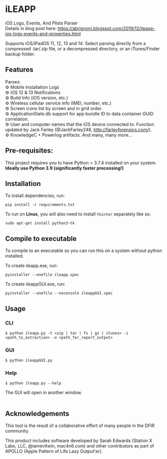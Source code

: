 # iLEAPP
iOS Logs, Events, And Plists Parser  
Details in blog post here: https://abrignoni.blogspot.com/2019/12/ileapp-ios-logs-events-and-properties.html

Supports iOS/iPadOS 11, 12, 13 and 14.
Select parsing directly from a compressed .tar/.zip file, or a decompressed directory, or an iTunes/Finder backup folder.

## Features

Parses:  
&#9881; Mobile Installation Logs  
&#9881; iOS 12 & 13 Notifications  
&#9881; Build Info (iOS version, etc.)  
&#9881; Wireless cellular service info (IMEI, number, etc.)  
&#9881; Screen icons list by screen and in grid order.  
&#9881; ApplicationState.db support for app bundle ID to data container GUID correlation.   
&#9881; User and computer names that the iOS device connected to. Function updated by Jack Farley (@JackFarley248, http://farleyforensics.com/).  
&#9881; KnowledgeC + Powerlog artifacts.
And many, many more...


## Pre-requisites:
This project requires you to have Python > 3.7.4 installed on your system. **Ideally use Python 3.9 (significantly faster processing!)**

## Installation

To install dependencies, run:

```
pip install -r requirements.txt
```

To run on **Linux**, you will also need to install `tkinter` separately like so:

```
sudo apt-get install python3-tk
```

## Compile to executable

To compile to an executable so you can run this on a system without python installed.

To create ileapp.exe, run:

```
pyinstaller --onefile ileapp.spec
````

To create ileappGUI.exe, run:

```
pyinstaller --onefile --noconsole ileappGUI.spec
```

## Usage

### CLI

```
$ python ileapp.py -t <zip | tar | fs | gz | itunes> -i <path_to_extraction> -o <path_for_report_output>
```

### GUI

```
$ python ileappGUI.py 
```

### Help

```
$ python ileapp.py --help
```

The GUI will open in another window.  <br><br>


## Acknowledgements

This tool is the result of a collaborative effort of many people in the DFIR community.

This product includes software developed by Sarah Edwards (Station X Labs, LLC, @iamevltwin, mac4n6.com) and other contributors as part of APOLLO (Apple Pattern of Life Lazy Output'er).
